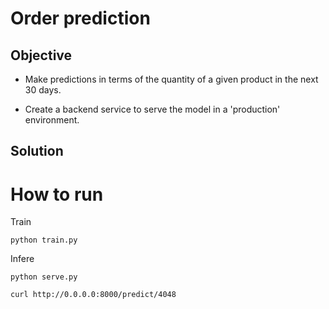 # Order prediction

## Objective

- Make predictions in terms of the quantity of a given product in the next 30 days.

- Create a backend service to serve the model in a 'production' environment.

## Solution

# How to run

Train

```
python train.py
```

Infere

```
python serve.py
```

```
curl http://0.0.0.0:8000/predict/4048
```